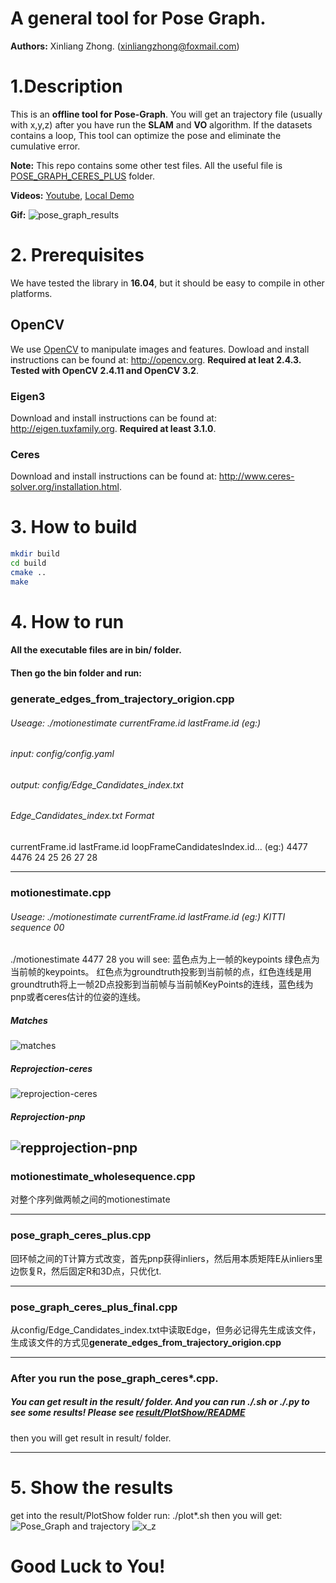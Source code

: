 # A general tool for Pose Graph.

**Authors:** Xinliang Zhong. (xinliangzhong@foxmail.com)

# 1.Description
This is an **offline tool for Pose-Graph**. You will get an trajectory file (usually with x,y,z) after you have run the **SLAM** and **VO** algorithm. If the datasets contains a loop, This tool can optimize the pose and eliminate the cumulative error.

**Note:** This repo contains some other test files. All the useful file is [POSE_GRAPH_CERES_PLUS](https://github.com/TurtleZhong/PoseGraph-Ceres/tree/master/src/POSE_GRAPH_CERES_PLUS) folder.

**Videos:** [Youtube](https://youtu.be/ZyTNLuJWHx0), [Local Demo](src/POSE_GRAPH_CERES_PLUS/demo_video)

**Gif:**
![pose_graph_results](src/POSE_GRAPH_CERES_PLUS/demo_video/pose_graph.gif)


# 2. Prerequisites
We have tested the library in **16.04**, but it should be easy to compile in other platforms.

## OpenCV
We use [OpenCV](http://opencv.org) to manipulate images and features. Dowload and install instructions can be found at: http://opencv.org. **Required at leat 2.4.3. Tested with OpenCV 2.4.11 and OpenCV 3.2**.

### Eigen3
Download and install instructions can be found at: http://eigen.tuxfamily.org. **Required at least 3.1.0**.

### Ceres
Download and install instructions can be found at: http://www.ceres-solver.org/installation.html.

# 3. How to build
```bash
mkdir build
cd build
cmake ..
make
```

# 4. How to run
#### All the executable files are in bin/ folder.
#### Then go the bin folder and run:

### generate_edges_from_trajectory_origion.cpp
###### Useage: ./motionestimate currentFrame.id lastFrame.id (eg:)
###### input: config/config.yaml
###### output: config/Edge_Candidates_index.txt
###### *Edge_Candidates_index.txt* Format

currentFrame.id lastFrame.id loopFrameCandidatesIndex.id... (eg:)
4477 4476 24 25 26 27 28

---
### motionestimate.cpp
###### Useage: ./motionestimate currentFrame.id lastFrame.id (eg:) KITTI sequence 00
./motionestimate 4477 28
you will see:
蓝色点为上一帧的keypoints 绿色点为当前帧的keypoints。
红色点为groundtruth投影到当前帧的点，红色连线是用groundtruth将上一帧2D点投影到当前帧与当前帧KeyPoints的连线，蓝色线为pnp或者ceres估计的位姿的连线。
##### Matches
![matches](src/POSE_GRAPH_CERES_PLUS/image/matches.png)
##### Reprojection-ceres
![reprojection-ceres](src/POSE_GRAPH_CERES_PLUS/image/reprojection_ceres.png)
##### Reprojection-pnp
![repprojection-pnp](src/POSE_GRAPH_CERES_PLUS/image/reprojection-pnp.png)
---

### motionestimate_wholesequence.cpp
对整个序列做两帧之间的motionestimate

---

### pose_graph_ceres_plus.cpp
回环帧之间的T计算方式改变，首先pnp获得inliers，然后用本质矩阵E从inliers里边恢复R，然后固定R和3D点，只优化t.

---
### pose_graph_ceres_plus_final.cpp
从config/Edge_Candidates_index.txt中读取Edge，但务必记得先生成该文件，生成该文件的方式见**generate_edges_from_trajectory_origion.cpp**

---
### After you run the pose_graph_ceres*.cpp. 
##### You can get result in the result/ folder. And you can run ./*.sh or ./*.py to see some results! Please see [result/PlotShow/README](src/POSE_GRAPH_CERES_PLUS/result/PlotShow/README.md)

then you will get result in result/ folder.

---

# 5. Show the results

get into the result/PlotShow folder run:
./plot*.sh
then you will get:
![Pose_Graph](src/POSE_GRAPH_CERES_PLUS/result/PlotShow/pose_graph.png)
and trajectory
![x_z](src/POSE_GRAPH_CERES_PLUS/result/PlotShow/KITTI00_x_z.png)
# Good Luck to You!
